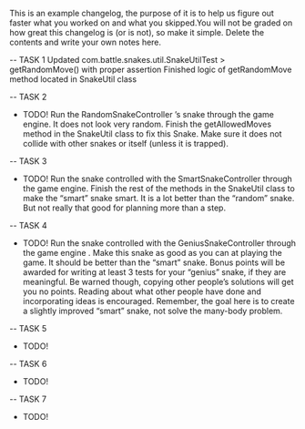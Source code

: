 This is an example changelog, the purpose of it is to help us figure out faster what you worked
on and what you skipped.You will not be graded on how great this changelog is (or is not),
so make it simple. Delete the contents and write your own notes here.


-- TASK 1
Updated com.battle.snakes.util.SnakeUtilTest > getRandomMove() with proper assertion
Finished logic of getRandomMove method located in SnakeUtil class

-- TASK 2
* TODO! Run the RandomSnakeController ’s snake through the game engine. It does not look very
        random. Finish the getAllowedMoves method in the SnakeUtil class to fix this Snake. Make sure
        it does not collide with other snakes or itself (unless it is trapped).

-- TASK 3
* TODO! Run the snake controlled with the SmartSnakeController through the game engine. Finish the
        rest of the methods in the SnakeUtil class to make the “smart” snake smart. It is a lot better than
        the “random” snake. But not really that good for planning more than a step.

-- TASK 4
* TODO! Run the snake controlled with the GeniusSnakeController through the game engine . Make this
        snake as good as you can at playing the game. It should be better than the “smart” snake. Bonus
        points will be awarded for writing at least 3 tests for your “genius” snake, if they are meaningful.
        Be warned though, copying other people’s solutions will get you no points. Reading about what
        other people have done and incorporating ideas is encouraged. Remember, the goal here is to
        create a slightly improved “smart” snake, not solve the many-body problem.

-- TASK 5
* TODO!

-- TASK 6
* TODO!

-- TASK 7
* TODO!
